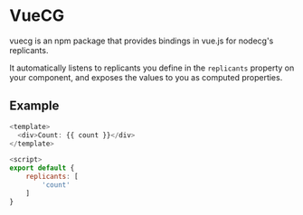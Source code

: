 # VueCG

vuecg is an npm package that provides bindings in vue.js for nodecg's replicants.

It automatically listens to replicants you define in the `replicants` property on your component, and exposes the values to you as computed properties.

## Example

```js
<template>
  <div>Count: {{ count }}</div>
</template>

<script>
export default {
    replicants: [
        'count'
    ]
}
```
